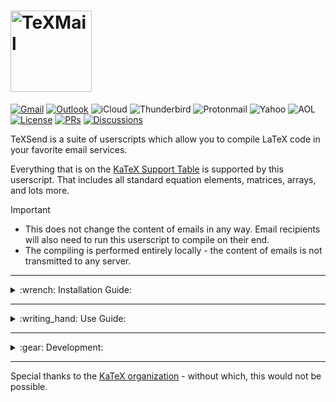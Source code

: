 <h1>
  <picture>
    <source media="(prefers-color-scheme: dark)" srcset="https://i.imgur.com/5WwIWIB.png">
    <img alt="TeXMail" width=130 src="https://i.imgur.com/aOHzZF4.png">
  </picture>
</h1>

[![Gmail](https://img.shields.io/badge/Gmail-✔-deepgreen)](https://github.com/LoganJFisher/TeXSend/raw/refs/heads/main/TeXSend-Gmail.user.js)
[![Outlook](https://img.shields.io/badge/Outlook-⚙-7A6004)](https://github.com/LoganJFisher/TeXSend/raw/refs/heads/main/TeXSend-Outlook.user.js)
![iCloud](https://img.shields.io/badge/iCloud-✘-darkred)
![Thunderbird](https://img.shields.io/badge/Thunderbird-✘-darkred)
![Protonmail](https://img.shields.io/badge/Protonmail-✘-darkred)
![Yahoo](https://img.shields.io/badge/Yahoo-✘-darkred)
![AOL](https://img.shields.io/badge/AOL-✘-darkred)<br>
[![License](https://img.shields.io/badge/License-MIT-purple)](https://github.com/LoganJFisher/TeXSend/blob/main/LICENSE)
[![PRs](https://img.shields.io/badge/PRs-welcome-blue)](https://github.com/LoganJFisher/TeXSend/pulls)
[![Discussions](https://img.shields.io/badge/Discussions-join-blue)](https://github.com/LoganJFisher/TeXSend/discussions)

<!---------------------------------------------------------------------------------------------------------------------------------------------------------------------------->
<!-----------------------------------------------------------------------------------HEADER----------------------------------------------------------------------------------->
<!---------------------------------------------------------------------------------------------------------------------------------------------------------------------------->
TeXSend is a suite of userscripts which allow you to compile LaTeX code in your favorite email services.

Everything that is on the [KaTeX Support Table](https://katex.org/docs/support_table) is supported by this userscript. That includes all standard equation elements, matrices, arrays, and lots more.

> [!IMPORTANT]
> * This does not change the content of emails in any way. Email recipients will also need to run this userscript to compile on their end.<br>
> * The compiling is performed entirely locally - the content of emails is not transmitted to any server.

<!---------------------------------------------------------------------------------------------------------------------------------------------------------------------------->
<!-----------------------------------------------------------------------------INSTALLATION GUIDE----------------------------------------------------------------------------->
<!---------------------------------------------------------------------------------------------------------------------------------------------------------------------------->
---
<details>
<summary>:wrench: Installation Guide:</summary>

This requires the use of a browser script manager. Violentmonkey is recommended, but other options should also be compatible.
* [Chrome](https://chromewebstore.google.com/detail/violentmonkey/jinjaccalgkegednnccohejagnlnfdag)
* [Firefox](https://addons.mozilla.org/en-US/firefox/addon/violentmonkey/)
* [Edge](https://microsoftedge.microsoft.com/addons/detail/violentmonkey/eeagobfjdenkkddmbclomhiblgggliao)
* [Opera](https://github.com/OpenUserJs/OpenUserJS.org/wiki/Violentmonkey-for-Opera)
* [Safari](https://apps.apple.com/us/app/meddlemonkey/id1539631953?mt=12)

Once you have a browser script manager extension installed on your browser, click the following link for your email service:
* [Gmail](https://github.com/LoganJFisher/TeXSend/raw/refs/heads/main/TeXSend-Gmail.user.js)

Lastly,
* On the new tab, click "Install" (on the left for Violentmonkey)
* Refresh any open tabs for your email service
</details>

<!---------------------------------------------------------------------------------------------------------------------------------------------------------------------------->
<!---------------------------------------------------------------------------------USE GUIDE---------------------------------------------------------------------------------->
<!---------------------------------------------------------------------------------------------------------------------------------------------------------------------------->
---
<details>
<summary>:writing_hand: Use Guide:</summary>

LaTeX code is compiled automatically upon opening an email or expanding an email in a chain. To toggle it off (or back on), click the $\TeX$ button on the action bar at the top of the email. <br>
$~~~~$:accessibility: `Ctrl+Alt+L` shortcut to toggle compiling in an email chain.

LaTeX code is not compiled automatically in drafts, but can be toggled on by clicking the $\TeX$ button in the action bar at the bottom of the draft. Editing is disabled while compile is on. <br>
$~~~~$:accessibility: `Ctrl+Alt+K` shortcut to toggle compiling in an active draft.

[KaTeX-supported environments](https://katex.org/docs/support_table) (i.e. anything on their list which is surrounded with braces `{}`) (e.g. `\begin{bmatrix}` and `\begin{array}`) can be used at any place in an email. In addition to these, a set of additional delimiters have been added to allow you to create inline and display math environments with ease.

$~~~~$**Additional supported math environment delimiters beyond KaTeX:**
* Inline mode:
  * `[; ... ;]`
  * `\( ... \)`
  * `\begin{math} ... \end{math}`
* Display mode:
  * `[(; ... ;)]`
  * `\[ ... \]`
  * `\begin{displaymath} ... \end{displaymath}`

:bulb: Use `\displaystyle` inside inline delimiters to compile as display mode with line breaks. <br>
$~~~~~~$ Example: `\(\displaystyle E=mc^{2}\)`

Inside of a supported environment, you can use any of the many other functions provided by KaTeX (e.g. `\alpha` and `\brack`).
 
![Example of TeXSend in action (in Gmail)](https://i.imgur.com/zEIsQeL.png)
</details>

<!---------------------------------------------------------------------------------------------------------------------------------------------------------------------------->
<!---------------------------------------------------------------------------------DEVELOPMENT-------------------------------------------------------------------------------->
<!---------------------------------------------------------------------------------------------------------------------------------------------------------------------------->
 ---
<details>
<summary>:gear: Development:</summary>

**If you would like to contribute, these fixes & additions are the current priorities (but suggestions are welcome):**
* :bug: Bugs:
  * No known bugs at this time! :smile:
* :gem: Features:
  * Support for other popular email services (Outlook -> iCloud -> Thunderbird [w/ this add-on](https://addons.thunderbird.net/en-US/thunderbird/addon/userchromejs-2/) -> Protonmail -> Yahoo Mail -> AOL Mail).
    * Outlook as first priority.
    * Each email service would be an independent userscript, not all in one.
* :knot: Stretch Goals:
  * Add [TikZJax](https://github.com/kisonecat/tikzjax) support.
    * [npmjs](https://www.npmjs.com/package/tikzjax/v/1.0.2?activeTab=code) - src folder currently missing tikzjax.js
    * TikZ uses `\begin{tikzpicture}` delimiters.
  * Add [LaTeX.js](https://latex.js.org/) support.
    * This was briefly toyed with, but only partial support with lots of issues was achieved.
      * It seems the ideal would be to still use KaTeX for math environments, and TikZJax for TikZ envionrments, but LaTeX.js would be useful for general formatting.
</details>

---
Special thanks to the [KaTeX organization](https://katex.org/) - without which, this would not be possible.
